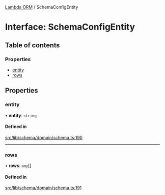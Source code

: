 [Lambda ORM](../README.md) / SchemaConfigEntity

# Interface: SchemaConfigEntity

## Table of contents

### Properties

- [entity](SchemaConfigEntity.md#entity)
- [rows](SchemaConfigEntity.md#rows)

## Properties

### entity

• **entity**: `string`

#### Defined in

[src/lib/schema/domain/schema.ts:190](https://github.com/FlavioLionelRita/lambdaorm-base/blob/3e2ab91/src/lib/schema/domain/schema.ts#L190)

___

### rows

• **rows**: `any`[]

#### Defined in

[src/lib/schema/domain/schema.ts:191](https://github.com/FlavioLionelRita/lambdaorm-base/blob/3e2ab91/src/lib/schema/domain/schema.ts#L191)
